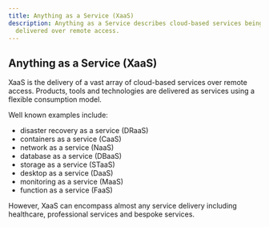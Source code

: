 ```yaml
---
title: Anything as a Service (XaaS)
description: Anything as a Service describes cloud-based services being
  delivered over remote access.
---
```


## Anything as a Service (XaaS)

XaaS is the delivery of a vast array of cloud-based services over remote access. Products, tools and technologies are delivered as services using a flexible consumption model.

Well known examples include:

- disaster recovery as a service (DRaaS)
- containers as a service (CaaS)
- network as a service (NaaS)
- database as a service (DBaaS)
- storage as a service (STaaS)
- desktop as a service (DaaS)
- monitoring as a service (MaaS)
- function as a service (FaaS)

However, XaaS can encompass almost any service delivery including healthcare, professional services and bespoke services.
